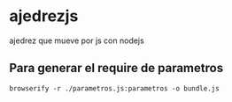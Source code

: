 # ajedrezjs
ajedrez que mueve por js con nodejs

## Para generar el require de parametros

    browserify -r ./parametros.js:parametros -o bundle.js
